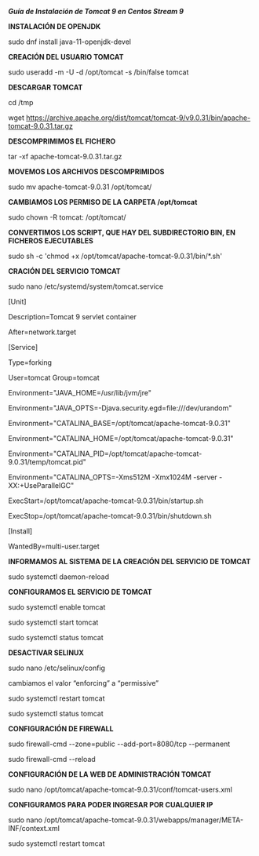 ***Guía de Instalación de Tomcat 9 en Centos Stream 9***

**INSTALACIÓN DE OPENJDK**

sudo dnf install java-11-openjdk-devel

**CREACIÓN DEL USUARIO TOMCAT**

sudo useradd -m -U -d /opt/tomcat -s /bin/false tomcat

**DESCARGAR TOMCAT**

cd /tmp

wget https://archive.apache.org/dist/tomcat/tomcat-9/v9.0.31/bin/apache-tomcat-9.0.31.tar.gz

**DESCOMPRIMIMOS EL FICHERO**

tar -xf apache-tomcat-9.0.31.tar.gz

**MOVEMOS LOS ARCHIVOS DESCOMPRIMIDOS**

sudo mv apache-tomcat-9.0.31 /opt/tomcat/

**CAMBIAMOS LOS PERMISO DE LA CARPETA /opt/tomcat**

sudo chown -R tomcat: /opt/tomcat/

**CONVERTIMOS LOS SCRIPT, QUE HAY DEL SUBDIRECTORIO BIN, EN FICHEROS EJECUTABLES**

sudo sh -c 'chmod +x /opt/tomcat/apache-tomcat-9.0.31/bin/*.sh'

**CRACIÓN DEL SERVICIO TOMCAT**

sudo nano /etc/systemd/system/tomcat.service

[Unit]

Description=Tomcat 9 servlet container

After=network.target

[Service]

Type=forking

User=tomcat
Group=tomcat

Environment="JAVA_HOME=/usr/lib/jvm/jre"

Environment="JAVA_OPTS=-Djava.security.egd=file:///dev/urandom"

Environment="CATALINA_BASE=/opt/tomcat/apache-tomcat-9.0.31"

Environment="CATALINA_HOME=/opt/tomcat/apache-tomcat-9.0.31"

Environment="CATALINA_PID=/opt/tomcat/apache-tomcat-9.0.31/temp/tomcat.pid"

Environment="CATALINA_OPTS=-Xms512M -Xmx1024M -server -XX:+UseParallelGC"

ExecStart=/opt/tomcat/apache-tomcat-9.0.31/bin/startup.sh

ExecStop=/opt/tomcat/apache-tomcat-9.0.31/bin/shutdown.sh

[Install]

WantedBy=multi-user.target

**INFORMAMOS AL SISTEMA DE LA CREACIÓN DEL SERVICIO DE TOMCAT**

sudo systemctl daemon-reload

**CONFIGURAMOS EL SERVICIO DE TOMCAT**

sudo systemctl enable tomcat

sudo systemctl start tomcat

sudo systemctl status tomcat

**DESACTIVAR SELINUX**

sudo nano /etc/selinux/config

cambiamos el valor “enforcing” a “permissive” 

sudo systemctl restart tomcat

sudo systemctl status tomcat

**CONFIGURACIÓN DE FIREWALL**

sudo firewall-cmd --zone=public --add-port=8080/tcp --permanent 

sudo firewall-cmd --reload

**CONFIGURACIÓN DE LA WEB DE ADMINISTRACIÓN TOMCAT**

sudo nano /opt/tomcat/apache-tomcat-9.0.31/conf/tomcat-users.xml
<tomcat-users>
   <role rolename="admin-gui"/>
   <role rolename="manager-gui"/>
   <user username="admin" password="contraseña que deseemos" roles="admin-gui,manager-gui"/>
</tomcat-users>

**CONFIGURAMOS PARA PODER INGRESAR POR CUALQUIER IP**

sudo nano /opt/tomcat/apache-tomcat-9.0.31/webapps/manager/META-INF/context.xml

<Context antiResourceLocking="false" privileged="true" >
<!--
  <Valve className="org.apache.catalina.valves.RemoteAddrValve"
         allow="127\.\d+\.\d+\.\d+|::1|0:0:0:0:0:0:0:1" />
-->
</Context>

sudo systemctl restart tomcat
